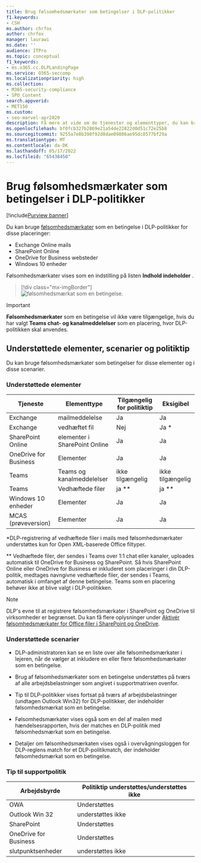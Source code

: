 ```yaml
---
title: Brug følsomhedsmærkater som betingelser i DLP-politikker
f1.keywords:
- CSH
ms.author: chrfox
author: chrfox
manager: laurawi
ms.date: ''
audience: ITPro
ms.topic: conceptual
f1_keywords:
- ms.o365.cc.DLPLandingPage
ms.service: O365-seccomp
ms.localizationpriority: high
ms.collection:
- M365-security-compliance
- SPO_Content
search.appverid:
- MET150
ms.custom:
- seo-marvel-apr2020
description: Få mere at vide om de tjenester og elementtyper, du kan bruge følsomhedsmærkater som betingelser i DLP-politikker
ms.openlocfilehash: bf0fcb327b2869e21a54de22822d0d51c72e25b8
ms.sourcegitcommit: 9255a7e8b398f92d8dae09886ae95dc8577bf29a
ms.translationtype: MT
ms.contentlocale: da-DK
ms.lasthandoff: 05/17/2022
ms.locfileid: "65438450"
---
```

# <a name="use-sensitivity-labels-as-conditions-in-dlp-policies"></a>Brug følsomhedsmærkater som betingelser i DLP-politikker

[!include[Purview banner](../includes/purview-rebrand-banner.md)]

Du kan bruge [følsomhedsmærkater](sensitivity-labels.md) som en betingelse i DLP-politikker for disse placeringer:

- Exchange Online mails
- SharePoint Online
- OneDrive for Business websteder
- Windows 10 enheder

Følsomhedsmærkater vises som en indstilling på listen **Indhold indeholder** .

> [!div class="mx-imgBorder"]
> ![følsomhedsmærkat som en betingelse.](../media/dlp-sensitivity-label-as-a-condition.png)

> [!IMPORTANT]
> **Følsomhedsmærkater** som en betingelse vil ikke være tilgængelige, hvis du har valgt **Teams chat- og kanalmeddelelser** som en placering, hvor DLP-politikken skal anvendes.


## <a name="supported-items-scenarios-and-policy-tips"></a>Understøttede elementer, scenarier og politiktip

Du kan bruge følsomhedsmærkater som betingelser for disse elementer og i disse scenarier.

### <a name="supported-items"></a>Understøttede elementer

|Tjeneste  |Elementtype  |Tilgængelig for politiktip  |Eksigibel  |
|---------|---------|---------|---------|
|Exchange    |mailmeddelelse         |Ja         |Ja         |
|Exchange    |vedhæftet fil         |Nej         |Ja *         |
|SharePoint Online     |elementer i SharePoint Online         |Ja         |Ja         |
|OneDrive for Business     |Elementer         |Ja         |Ja         |
|Teams     |Teams og kanalmeddelelser         |ikke tilgængelig         |ikke tilgængelig         |
|Teams     |Vedhæftede filer         |ja **         |ja **         |
|Windows 10 enheder     |Elementer         |Ja         |Ja         |
|MCAS (prøveversion) |Elementer         |Ja         |Ja         |

\*DLP-registrering af vedhæftede filer i mails med følsomhedsmærkater understøttes kun for Open XML-baserede Office filtyper.

\** Vedhæftede filer, der sendes i Teams over 1:1 chat eller kanaler, uploades automatisk til OneDrive for Business og SharePoint. Så hvis SharePoint Online eller OneDrive for Business er inkluderet som placeringer i din DLP-politik, medtages navngivne vedhæftede filer, der sendes i Teams, automatisk i omfanget af denne betingelse. Teams som en placering behøver ikke at blive valgt i DLP-politikken.

> [!NOTE]
> DLP's evne til at registrere følsomhedsmærkater i SharePoint og OneDrive til virksomheder er begrænset. Du kan få flere oplysninger under [Aktivér følsomhedsmærkater for Office filer i SharePoint og OneDrive](sensitivity-labels-sharepoint-onedrive-files.md#limitations).

### <a name="supported-scenarios"></a>Understøttede scenarier

- DLP-administratoren kan se en liste over alle følsomhedsmærkater i lejeren, når de vælger at inkludere en eller flere følsomhedsmærkater som en betingelse.

- Brug af følsomhedsmærkater som en betingelse understøttes på tværs af alle arbejdsbelastninger som angivet i supportmatrixen ovenfor.

- Tip til DLP-politikker vises fortsat på tværs af arbejdsbelastninger (undtagen Outlook Win32) for DLP-politikker, der indeholder følsomhedsmærkat som en betingelse.

- Følsomhedsmærkater vises også som en del af mailen med hændelsesrapporten, hvis der matches en DLP-politik med følsomhedsmærkat som en betingelse.

- Detaljer om følsomhedsmærkaten vises også i overvågningsloggen for DLP-reglens match for et DLP-politikmatch, der indeholder følsomhedsmærkat som en betingelse.


### <a name="support-policy-tips"></a>Tip til supportpolitik


|Arbejdsbyrde  |Politiktip understøttes/understøttes ikke  |
|---------|---------|
|OWA |    Understøttes     |
|Outlook Win 32    |  understøttes ikke       |
|SharePoint   |   Understøttes      |
|OneDrive for Business    |    Understøttes     |
|slutpunktsenheder   |  understøttes ikke       |
